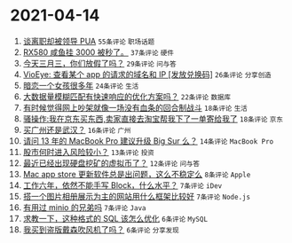 # 2021-04-14

1. [谈离职却被领导 PUA](https://www.v2ex.com/t/770492) `55条评论` `职场话题`
1. [RX580 咸鱼挂 3000 被秒了。](https://www.v2ex.com/t/770488) `37条评论` `硬件`
1. [今天三月三，你们放假了吗？](https://www.v2ex.com/t/770481) `29条评论` `问与答`
1. [VioEye: 查看某个 app 的请求的域名和 IP [发放兑换码]](https://www.v2ex.com/t/770502) `26条评论` `分享创造`
1. [暗恋一个女孩很多年](https://www.v2ex.com/t/770478) `24条评论` `生活`
1. [大数据量模糊匹配有快速响应的优化方案吗？](https://www.v2ex.com/t/770500) `22条评论` `数据库`
1. [有时候觉得网上吵架就像一场没有血条的回合制战斗](https://www.v2ex.com/t/770553) `18条评论` `生活`
1. [骚操作:我在京东买东西,卖家直接去淘宝帮我下了一单寄给我了](https://www.v2ex.com/t/770532) `18条评论` `京东`
1. [买广州还是武汉？](https://www.v2ex.com/t/770523) `16条评论` `广州`
1. [请问 13 年的 MacBook Pro 建议升级 Big Sur 么？](https://www.v2ex.com/t/770494) `14条评论` `MacBook Pro`
1. [股市何时进入风险较小？](https://www.v2ex.com/t/770497) `13条评论` `投资`
1. [最近已经出现硬盘挖矿的虚拟币了？](https://www.v2ex.com/t/770543) `12条评论` `问与答`
1. [Mac app store 更新软件总是出问题，这么不稳定么](https://www.v2ex.com/t/770499) `8条评论` `Apple`
1. [工作六年，依然不能手写 Block，什么水平？](https://www.v2ex.com/t/770541) `7条评论` `iDev`
1. [搭一个图片相册展示为主的网站用什么框架比较好](https://www.v2ex.com/t/770527) `7条评论` `Node.js`
1. [有用过 minio 的兄弟吗](https://www.v2ex.com/t/770504) `7条评论` `Java`
1. [求教一下，这种格式的 SQL 该怎么优化](https://www.v2ex.com/t/770531) `6条评论` `MySQL`
1. [我买到盗版戴森吹风机了吗？](https://www.v2ex.com/t/770526) `6条评论` `分享发现`
